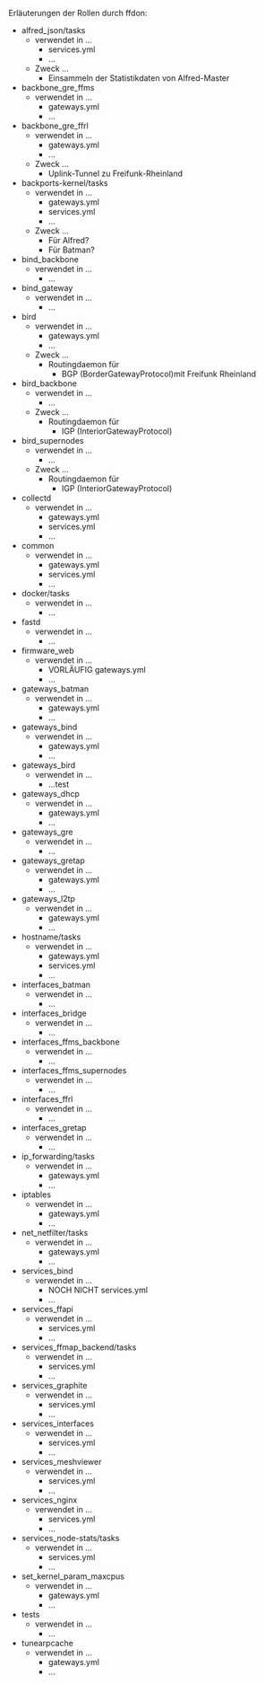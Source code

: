 Erläuterungen der Rollen durch ffdon:

- alfred_json/tasks
  - verwendet in ...
    - services.yml
    - ...
  - Zweck ...
    - Einsammeln der Statistikdaten von Alfred-Master
- backbone_gre_ffms
  - verwendet in ...
    - gateways.yml
    - ...
- backbone_gre_ffrl
  - verwendet in ...
    - gateways.yml
    - ...
  - Zweck ...
    - Uplink-Tunnel zu Freifunk-Rheinland
- backports-kernel/tasks
  - verwendet in ...
    - gateways.yml
    - services.yml
    - ...
  - Zweck ...
    - Für Alfred?
    - Für Batman?
- bind_backbone
  - verwendet in ...
    - ...
- bind_gateway
  - verwendet in ...
    - ...
- bird
  - verwendet in ...
    - gateways.yml
    - ...
  - Zweck ...
    - Routingdaemon für
      - BGP (BorderGatewayProtocol)mit Freifunk Rheinland
- bird_backbone
  - verwendet in ...
    - ...
  - Zweck ...
    - Routingdaemon für
      - IGP (InteriorGatewayProtocol)
- bird_supernodes
  - verwendet in ...
    - ...
  - Zweck ...
    - Routingdaemon für
      - IGP (InteriorGatewayProtocol)
- collectd
  - verwendet in ...
    - gateways.yml
    - services.yml
    - ...
- common
  - verwendet in ...
    - gateways.yml
    - services.yml
    - ...
- docker/tasks
  - verwendet in ...
    - ...
- fastd
  - verwendet in ...
    - ...
- firmware_web
  - verwendet in ...
    - VORLÄUFIG gateways.yml
    - ...
- gateways_batman
  - verwendet in ...
    - gateways.yml
    - ...
- gateways_bind
  - verwendet in ...
    - gateways.yml
    - ...
- gateways_bird
  - verwendet in ...
    - ...test
- gateways_dhcp
  - verwendet in ...
    - gateways.yml
    - ...
- gateways_gre
  - verwendet in ...
    - ...
- gateways_gretap
  - verwendet in ...
    - gateways.yml
    - ...
- gateways_l2tp
  - verwendet in ...
    - gateways.yml
    - ...
- hostname/tasks
  - verwendet in ...
    - gateways.yml
    - services.yml
    - ...
- interfaces_batman
  - verwendet in ...
    - ...
- interfaces_bridge
  - verwendet in ...
    - ...
- interfaces_ffms_backbone
  - verwendet in ...
    - ...
- interfaces_ffms_supernodes
  - verwendet in ...
    - ...
- interfaces_ffrl
  - verwendet in ...
    - ...
- interfaces_gretap
  - verwendet in ...
    - ...
- ip_forwarding/tasks
  - verwendet in ...
    - gateways.yml
    - ...
- iptables
  - verwendet in ...
    - gateways.yml
    - ...
- net_netfilter/tasks
  - verwendet in ...
    - gateways.yml
    - ...
- services_bind
  - verwendet in ...
    - NOCH NICHT services.yml
    - ...
- services_ffapi
  - verwendet in ...
    - services.yml
    - ...
- services_ffmap_backend/tasks
  - verwendet in ...
    - services.yml
    - ...
- services_graphite
  - verwendet in ...
    - services.yml
    - ...
- services_interfaces
  - verwendet in ...
    - services.yml
    - ...
- services_meshviewer
  - verwendet in ...
    - services.yml
    - ...
- services_nginx
  - verwendet in ...
    - services.yml
    - ...
- services_node-stats/tasks
  - verwendet in ...
    - services.yml
    - ...
- set_kernel_param_maxcpus
  - verwendet in ...
    - gateways.yml
    - ...
- tests
  - verwendet in ...
    - ...
- tunearpcache
  - verwendet in ...
    - gateways.yml
    - ...

